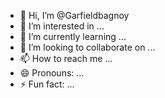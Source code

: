 - 👋 Hi, I’m @Garfieldbagnoy
- 👀 I’m interested in ...
- 🌱 I’m currently learning ...
- 💞️ I’m looking to collaborate on ...
- 📫 How to reach me ...
- 😄 Pronouns: ...
- ⚡ Fun fact: ...

<!---
Garfieldbagnoy/Garfieldbagnoy is a ✨ special ✨ repository because its `README.md` (this file) appears on your GitHub profile.
You can click the Preview link to take a look at your changes.
--->
